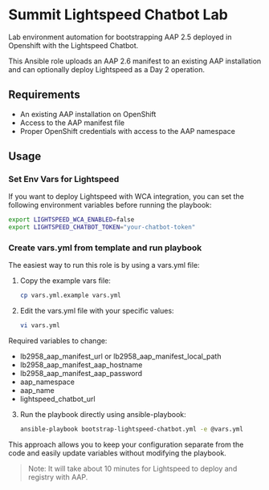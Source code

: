 # Summit Lightspeed Chatbot Lab

Lab environment automation for bootstrapping AAP 2.5 deployed in Openshift with the Lightspeed Chatbot.

This Ansible role uploads an AAP 2.6 manifest to an existing AAP installation and can optionally deploy Lightspeed as a Day 2 operation.

## Requirements

- An existing AAP installation on OpenShift
- Access to the AAP manifest file
- Proper OpenShift credentials with access to the AAP namespace

## Usage

### Set Env Vars for Lightspeed

If you want to deploy Lightspeed with WCA integration, you can set the following environment variables before running the playbook:

```bash
export LIGHTSPEED_WCA_ENABLED=false
export LIGHTSPEED_CHATBOT_TOKEN="your-chatbot-token"
```

### Create vars.yml from template and run playbook

The easiest way to run this role is by using a vars.yml file:

1. Copy the example vars file:
   ```bash
   cp vars.yml.example vars.yml
   ```

2. Edit the vars.yml file with your specific values:
   ```bash
   vi vars.yml
   ```

Required variables to change:
- lb2958_aap_manifest_url or lb2958_aap_manifest_local_path
- lb2958_aap_manifest_aap_hostname
- lb2958_aap_manifest_aap_password
- aap_namespace
- aap_name
- lightspeed_chatbot_url

3. Run the playbook directly using ansible-playbook:
   ```bash
   ansible-playbook bootstrap-lightspeed-chatbot.yml -e @vars.yml
   ```

This approach allows you to keep your configuration separate from the code and easily update variables without modifying the playbook.

> Note: It will take about 10 minutes for Lightspeed to deploy and registry with AAP.
